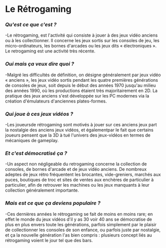
# Le Rétrogaming


### **_Qu'est ce que c'est ?_**

-Le rétrogaming, est l'activité qui consiste à jouer à des jeux vidéo anciens ou 
à les collectionner. Il concerne les jeux sortis sur les consoles de jeu, 
les micro-ordinateurs, les bornes d'arcades ou les jeux dits « électroniques ».
Le retrogaming est une activité très récente. 

### **_Oui mais ça veux dire quoi ?_**

-Malgré les difficultés de définition, on désigne généralement par jeux vidéo « anciens », 
les jeux vidéo sortis pendant les quatre premières générations de consoles de jeux, 
soit depuis le début des années 1970 jusqu'au milieu des années 1990, où 
les productions étaient très majoritairement en 2D. La pratique des jeux anciens 
s'est développée sur les PC modernes via la création d'émulateurs d'anciennes plates-formes.

### **_Qui joue à ces jeux vidéos ?_**

-Les joueursde rétrogaming sont motivés à jouer sur ces anciens jeux part la nostalgie 
des anciens jeux vidéos, et égalementpar le fait que certains joueurs pensent que la 
3D à tué l'univers des jeux-vidéos en termes de mécaniques de gameplay.

### **_Et c'est démocratisé ça ?_**

-Un aspect non négligeable du retrogaming concerne la collection de consoles,
de bornes d'arcade et de jeux vidéo anciens. De nombreux adeptes de jeux rétro 
fréquentent les brocantes, vide-greniers, marchés aux puces, boutiques de troc et 
sites de ventes aux enchères de particulier à particulier, afin de retrouver 
les machines ou les jeux manquants à leur collection généralement importante.

### **_Mais est ce que ça deviens populaire ?_**

-Ces dernières années le rétrogaming se fait de moins en moins rare; en effet 
le monde du jeux vidéos d'il y as 30 voir 40 ans se démocratise de plus en plus 
envers toute les générations, parfois simplement par le plaisir de collectionner 
les consoles de son enfance, ou parfois juste par nostalgie, et ça la nouvelle génération 
l'as bien compris : plusieurs concept liés au rétrogaming voient le jour tel que des bars.